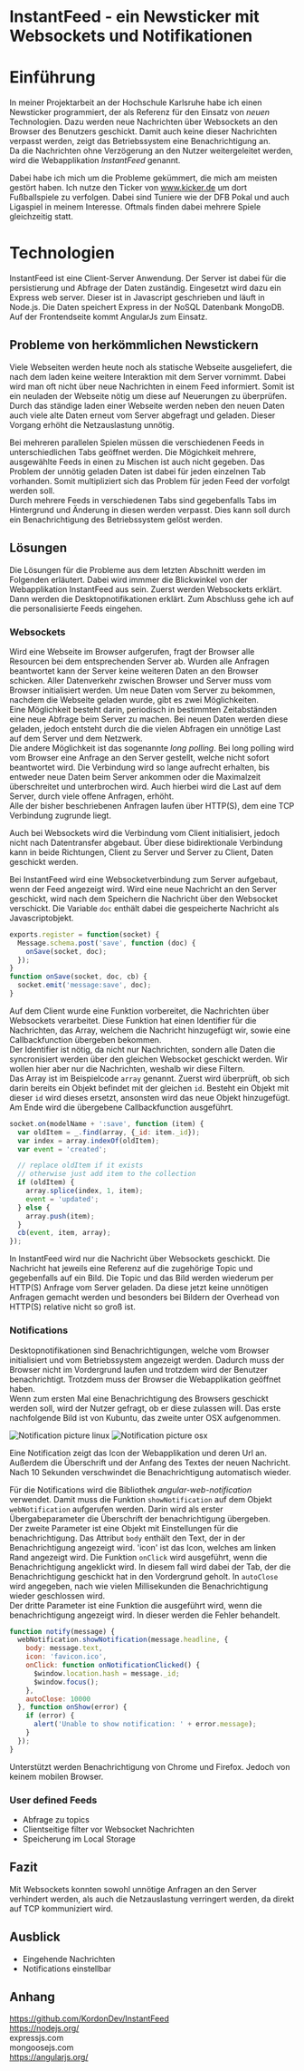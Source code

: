 # InstantFeed - ein Newsticker mit Websockets und Notifikationen
# Einführung
In meiner Projektarbeit an der Hochschule Karlsruhe habe ich einen Newsticker programmiert, der als Referenz für den Einsatz von *neuen* Technologien. Dazu werden neue Nachrichten über Websockets an den Browser des Benutzers geschickt. Damit auch keine dieser Nachrichten verpasst werden, zeigt das Betriebssystem eine Benachrichtigung an.  
Da die Nachrichten ohne Verzögerung an den Nutzer weitergeleitet werden, wird die Webapplikation *InstantFeed* genannt.

Dabei habe ich mich um die Probleme gekümmert, die mich am meisten gestört haben. Ich nutze den Ticker von www.kicker.de um dort Fußballspiele zu verfolgen. Dabei sind Tuniere wie der DFB Pokal und auch Ligaspiel in meinem Interesse. Oftmals finden dabei mehrere Spiele gleichzeitig statt.

# Technologien
InstantFeed ist eine Client-Server Anwendung. Der Server ist dabei für die persistierung und Abfrage der Daten zuständig. Eingesetzt wird dazu ein Express web server. Dieser ist in Javascript geschrieben und läuft in Node.js. Die Daten speichert Express in der NoSQL Datenbank MongoDB. Auf der Frontendseite kommt AngularJs zum Einsatz.

## Probleme von herkömmlichen Newstickern
Viele Webseiten werden heute noch als statische Webseite ausgeliefert, die nach dem laden keine weitere Interaktion mit dem Server vornimmt. Dabei wird man oft nicht über neue Nachrichten in einem Feed informiert. Somit ist ein neuladen der Webseite nötig um diese auf Neuerungen zu überprüfen.  
Durch das ständige laden einer Webseite werden neben den neuen Daten auch viele alte Daten erneut vom Server abgefragt und geladen. Dieser Vorgang erhöht die Netzauslastung unnötig.

Bei mehreren parallelen Spielen müssen die verschiedenen Feeds in unterschiedlichen Tabs geöffnet werden. Die Mögichkeit mehrere, ausgewählte Feeds in einen zu Mischen ist auch nicht gegeben. Das Problem der unnötig geladen Daten ist dabei für jeden einzelnen Tab vorhanden. Somit multipliziert sich das Problem für jeden Feed der vorfolgt werden soll.  
Durch mehrere Feeds in verschiedenen Tabs sind gegebenfalls Tabs im Hintergrund und Änderung in diesen werden verpasst. Dies kann soll durch ein Benachrichtigung des Betriebssystem gelöst werden.


## Lösungen
Die Lösungen für die Probleme aus dem letzten Abschnitt werden im Folgenden erläutert. Dabei wird immmer die Blickwinkel von der Webapplikation InstantFeed aus sein. Zuerst werden Websockets erklärt. Dann werden die Desktopnotifikationen erklärt. Zum Abschluss gehe ich auf die personalisierte Feeds eingehen.

### Websockets
Wird eine Webseite im Browser aufgerufen, fragt der Browser alle Resourcen bei dem entsprechenden Server ab. Wurden alle Anfragen beantwortet kann der Server keine weiteren Daten an den Browser schicken. Aller Datenverkehr zwischen Browser und Server muss vom Browser initialisiert werden. Um neue Daten vom Server zu bekommen, nachdem die Webseite geladen wurde, gibt es zwei Möglichkeiten.  
Eine Möglichkeit besteht darin, periodisch in bestimmten Zeitabständen eine neue Abfrage beim Server zu machen. Bei neuen Daten werden diese geladen, jedoch entsteht durch die die vielen Abfragen ein unnötige Last auf dem Server und dem Netzwerk.  
Die andere Möglichkeit ist das sogenannte *long polling*. Bei long polling wird vom Browser eine Anfrage an den Server gestellt, welche nicht sofort beantwortet wird. Die Verbindung wird so lange aufrecht erhalten, bis entweder neue Daten beim Server ankommen oder die Maximalzeit überschreitet und unterbrochen wird. Auch hierbei wird die Last auf dem Server, durch viele offene Anfragen, erhöht.  
Alle der bisher beschriebenen Anfragen laufen über HTTP(S), dem eine TCP Verbindung zugrunde liegt.

Auch bei Websockets wird die Verbindung vom Client initialisiert, jedoch nicht nach Datentransfer abgebaut. Über diese bidirektionale Verbindung kann in beide Richtungen, Client zu Server und Server zu Client, Daten geschickt werden.

Bei InstantFeed wird eine Websocketverbindung zum Server aufgebaut, wenn der Feed angezeigt wird. Wird eine neue Nachricht an den Server geschickt, wird nach dem Speichern die Nachricht über den Websocket verschickt. Die Variable `doc` enthält dabei die gespeicherte Nachricht als Javascriptobjekt.

```javascript
exports.register = function(socket) {
  Message.schema.post('save', function (doc) {
    onSave(socket, doc);
  });
}
function onSave(socket, doc, cb) {
  socket.emit('message:save', doc);
}
```

Auf dem Client wurde eine Funktion vorbereitet, die Nachrichten über Websockets verarbeitet. Diese Funktion hat einen Identifier für die Nachrichten, das Array, welchem die Nachricht hinzugefügt wir, sowie eine Callbackfunction übergeben bekommen.  
Der Identifier ist nötig, da nicht nur Nachrichten, sondern alle Daten die syncronisiert werden über den gleichen Websocket geschickt werden. Wir wollen hier aber nur die Nachrichten, weshalb wir diese Filtern.  
Das Array ist im Beispielcode `array` genannt. Zuerst wird überprüft, ob sich darin bereits ein Objekt befindet mit der gleichen `id`. Besteht ein Objekt mit dieser `id` wird dieses ersetzt, ansonsten wird das neue Objekt hinzugefügt.  
Am Ende wird die übergebene Callbackfunction ausgeführt.

```javascript
socket.on(modelName + ':save', function (item) {
  var oldItem = _.find(array, {_id: item._id});
  var index = array.indexOf(oldItem);
  var event = 'created';

  // replace oldItem if it exists
  // otherwise just add item to the collection
  if (oldItem) {
    array.splice(index, 1, item);
    event = 'updated';
  } else {
    array.push(item);
  }
  cb(event, item, array);
});
```

In InstantFeed wird nur die Nachricht über Websockets geschickt. Die Nachricht hat jeweils eine Referenz auf die zugehörige Topic und gegebenfalls auf ein Bild. Die Topic und das Bild werden wiederum per HTTP(S) Anfrage vom Server geladen. Da diese jetzt keine unnötigen Anfragen gemacht werden und besonders bei Bildern der Overhead von HTTP(S) relative nicht so groß ist.


### Notifications

Desktopnotifikationen sind Benachrichtigungen, welche vom Browser initialisiert und vom Betriebssystem angezeigt werden. Dadurch muss der Browser nicht im Vordergrund laufen und trotzdem wird der Benutzer benachrichtigt. Trotzdem muss der Browser die Webapplikation geöffnet haben.  
Wenn zum ersten Mal eine Benachrichtigung des Browsers geschickt werden soll, wird der Nutzer gefragt, ob er diese zulassen will. Das erste nachfolgende Bild ist von Kubuntu, das zweite unter OSX aufgenommen.

![Notification picture linux](images/notificationLinux.png)
![Notification picture osx](images/notificationOsx.png)

Eine Notification zeigt das Icon der Webapplikation und deren Url an. Außerdem die Überschrift und der Anfang des Textes der neuen Nachricht. Nach 10 Sekunden verschwindet die Benachrichtigung automatisch wieder.

Für die Notifications wird die Bibliothek *angular-web-notification* verwendet. Damit muss die Funktion `showNotification` auf dem Objekt `webNotification` aufgerufen werden. Darin wird als erster Übergabeparameter die Überschrift der benachrichtigung übergeben.  
Der zweite Parameter ist eine Objekt mit Einstellungen für die benachrichtigung. Das Attribut `body` enthält den Text, der in der Benachrichtigung angezeigt wird. 'icon' ist das Icon, welches am linken Rand angezeigt wird. Die Funktion `onClick` wird ausgeführt, wenn die Benachrichtigung angeklickt wird. In diesem fall wird dabei der Tab, der die Benachrichtigung geschickt hat in den Vordergrund geholt. In `autoClose` wird angegeben, nach wie vielen Millisekunden die Benachrichtigung wieder geschlossen wird.  
Der dritte Parameter ist eine Funktion die ausgeführt wird, wenn die benachrichtigung angezeigt wird. In dieser werden die Fehler behandelt.

```javascript
function notify(message) {
  webNotification.showNotification(message.headline, {
    body: message.text,
    icon: 'favicon.ico',
    onClick: function onNotificationClicked() {
      $window.location.hash = message._id;
      $window.focus();
    },
    autoClose: 10000
  }, function onShow(error) {
    if (error) {
      alert('Unable to show notification: ' + error.message);
    }
  });
}
```
Unterstützt werden Benachrichtigung von Chrome und Firefox. Jedoch von keinem mobilen Browser.

### User defined Feeds
* Abfrage zu topics
* Clientseitige filter vor Websocket Nachrichten
* Speicherung im Local Storage

## Fazit

Mit Websockets konnten sowohl unnötige Anfragen an den Server verhindert werden, als auch die Netzauslastung verringert werden, da direkt auf TCP kommuniziert wird.

## Ausblick
* Eingehende Nachrichten
* Notifications einstellbar

## Anhang
https://github.com/KordonDev/InstantFeed  
https://nodejs.org/  
expressjs.com  
mongoosejs.com  
https://angularjs.org/

